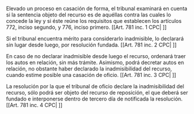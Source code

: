 Elevado un proceso en casación de forma, el tribunal examinará en cuenta si la sentencia objeto del recurso es de aquéllas contra las cuales lo concede la ley y si éste reúne los requisitos que establecen los artículos 772, inciso segundo, y 776, inciso primero. [[Art. 781 inc. 1 CPC| ]]

Si el tribunal encuentra mérito para considerarlo inadmisible, lo declarará sin lugar desde luego, por resolución fundada. [[Art. 781 inc. 2 CPC| ]]

En caso de no declarar inadmisible desde luego el recurso, ordenará traer los autos en relación, sin más trámite. Asimismo, podrá decretar autos en relación, no obstante haber declarado la inadmisibilidad del recurso, cuando estime posible una casación de oficio. [[Art. 781 inc. 3 CPC| ]]

La resolución por la que el tribunal de oficio declare la inadmisibilidad del recurso, sólo podrá ser objeto del recurso de reposición, el que deberá ser fundado e interponerse dentro de tercero día de notificada la resolución. [[Art. 781 inc. 4 CPC| ]]